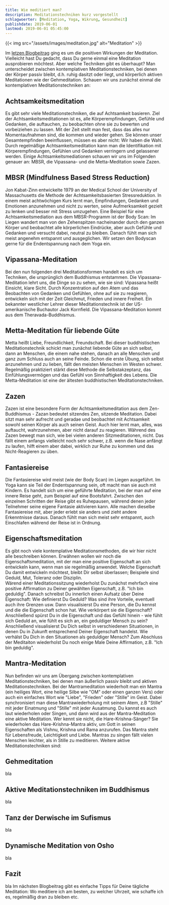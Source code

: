 ```yaml
---
title: Wie meditiert man?
description: Meditationstechniken kurz vorgestellt
schlagwoerter: [Meditation, Yoga, Wikrung, Gesundheit]
publishdate: 2019-06-01
lastmod: 2019-06-01 05:45:00
---
```


{{< img src="/assets/images/meditation.jpg" alt="Meditation" >}}

Im [letzen Blogbeitrag][1] ging es um die positiven Wirkungen der Meditation. Vielleicht hast Du gedacht, dass Du gerne einmal eine Meditation ausprobieren möchtest. Aber welche Techniken gibt es überhaupt? Man unterscheidet zwischen kontemplativen Meditationstechniken, bei denen der Körper passiv bleibt, d.h. ruhig dasitzt oder liegt, und körperlich aktiven Meditationen wie der Gehmeditation. Schauen wir uns zunächst einmal die kontemplativen Meditationstechniken an:

## Achtsamkeitsmeditation

Es gibt sehr viele Meditationstechniken, die auf Achtsamkeit basieren. Ziel der Achtsamkeitsmeditationen ist es, alle Körperempfindungen, Gefühle und Gedanken, die auftauchen, zu beobachten ohne sie zu bewerten und vorbeiziehen zu lassen. Mit der Zeit stellt man fest, dass das alles nur Momentaufnahmen sind, die kommen und wieder gehen. Sie können unser Gesamtempfinden beeinflussen, müssen es aber nicht: Wir haben die Wahl. Durch regelmäßige Achtsamkeitsmeditation kann man die Identifikation mit Körperempfindungen, Gefühlen und Gedanken verringern und gelassener werden. Einige Achtsamkeitsmediationen schauen wir uns im Folgenden genauer an: MBSR, die Vipassana- und die Metta-Meditation sowie Zazen.

## MBSR (Mindfulness Based Stress Reduction)

Jon Kabat-Zinn entwickelte 1979 an der Medical School der University of Massachusetts die Methode der Achtsamkeitsbasierten Stressreduktion. In einem meist achtwöchigen Kurs lernt man, Empfindungen, Gedanken und Emotionen anzunehmen und nicht zu werten, seine Aufmerksamkeit gezielt zu lenken und besser mit Stress umzugehen. Eine Beispiel für eine Achtsamkeitsmediation aus dem MBSR-Programm ist der Body Scan: Im Liegen wandert man von den Zehenspitzen nacheinander durch den ganzen Körper und beobachtet alle körperlichen Eindrücke, aber auch Gefühle und Gedanken und versucht dabei, neutral zu bleiben. Danach fühlt man sich meist angenehm entspannt und ausgeglichen. Wir setzen den Bodyscan gerne für die Endentspannung nach dem Yoga ein.

## Vipassana-Meditation

Bei den nun folgenden drei Meditationsformen handelt es sich um Techniken, die ursprünglich dem Buddhismus entstammen. Die Vipassana-Meditation lehrt uns, die Dinge so zu sehen, wie sie sind: Vipassana heißt Einsicht, klare Sicht. Durch Konzentration auf den Atem und das Beobachten von Gedanken und Gefühlen, ohne auf sie zu reagieren, entwickeln sich mit der Zeit Gleichmut, Frieden und innere Freiheit. Ein bekannter westlicher Lehrer dieser Meditationstechnik ist der US-amerikanische Buchautor Jack Kornfield. Die Vipassana-Meditation kommt aus dem Theravada-Buddhismus.

## Metta-Meditation für liebende Güte

Metta heißt Liebe, Freundlichkeit, Freundschaft. Bei dieser buddhistischen Meditationstechnik schickt man zunächst liebende Güte an sich selbst, dann an Menschen, die einem nahe stehen, danach an alle Menschen und ganz zum Schluss auch an seine Feinde. Schon die erste Übung, sich selbst anzunehmen und zu lieben, fällt den meisten Menschen im Westen schwer. Regelmäßig praktiziert stärkt diese Methode die Selbstakzeptanz, das Einfühlungsvermögen und das Gefühl von Sinnhaftigkeit des Lebens. Die Metta-Meditation ist eine der ältesten buddhistischen Meditationstechniken.

## Zazen

Zazen ist eine besondere Form der Achtsamkeitsmeditation aus dem Zen-Buddhismus - Zazan bedeutet sitzendes Zen, sitzende Meditation. Dabei sitzt man sehr aufrecht und geradae und beobachtet mit Achtsamkeit sowohl seinen Körper als auch seinen Geist. Auch hier lernt man, alles, was auftaucht, wahrzunehmen, aber nicht darauf zu reagieren. Während des Zazen bewegt man sich, wie bei vielen anderen Sitzmeditationen, nicht. Das fällt einem anfangs vielleicht noch sehr schwer, z.B. wenn die Nase anfängt zu laufen, hilft einem aber dabei, wirklich zur Ruhe zu kommen und das Nicht-Reagieren zu üben.

## Fantasiereise

Die Fantasiereise wird meist (wie der Body Scan) im Liegen ausgeführt. Im Yoga kann sie Teil der Endentspannung sein, oft macht man sie auch mit Kindern. Es handelt sich um eine geführte Meditation, bei der man auf eine innere Reise geht, zum Beispiel auf eine Bootsfahrt. Zwischen den einzelnen Schritten der Reise gibt es Ruhepausen, während denen jeder Teilnehmer seine eigene Fantasie aktivieren kann. Alle machen dieselbe Fantasiereise mit, aber jeder erlebt sie anders und zieht andere Erkenntnisse daraus. Danach fühlt man sich meist sehr entspannt, auch Einschlafen während der Reise ist in Ordnung.

## Eigenschaftsmeditation

Es gibt noch viele kontemplative Meditationsmethoden, die wir hier nicht alle beschreiben können. Erwähnen wollen wir noch die Eigenschaftsmeditation, mit der man eine positive Eigenschaft an sich entwickeln kann, wenn man sie regelmäßig anwendet. Welche Eigenschaft Du damit entwickeln möchtest, bleibt Dir selbst überlassen; Beispiele sind Geduld, Mut, Toleranz oder Disziplin.     
Wärend einer Meditationssitzung wiederholst Du zunächst mehrfach eine positive Affirmation zu Deiner gewählten Eigenschaft, z.B. "Ich bin geduldig". Danach schreibst Du innerlich einen Aufsatz über Deine Eigenschaft: Wie definierst Du Geduld? Was sind ihre Vorteile, eventuell auch ihre Grenzen usw. Dann visualisierst Du eine Person, die Du kennst und die die Eigenschaft schon hat. Wie verkörpert sie die Eigenschaft? Anschließend spürst Du in die Eigenschaft und das Gefühl hinein - wie fühlt sich Geduld an, wie fühlt es sich an, ein geduldiger Mensch zu sein? Anschließend visualisierst Du Dich selbst in verschiedenen Situationen, in denen Du in Zukunft entsprechend Deiner Eigenschaft handelst. Wie verhälst Du Dich in den Situationen als geduldiger Mensch? Zum Abschluss der Meditaiton wiederholst Du noch einige Male Deine Affirmation, z.B. "Ich bin geduldig".

## Mantra-Meditation

Nun befinden wir uns am Übergang zwischen kontemplativen Meditationstechniken, bei denen man äußerlich passiv bleibt und aktiven Meditationstechniken. Bei der Mantrameditation wiederholt man ein Mantra (ein heiliges Wort, eine heilige Silbe wie "OM" oder einen ganzen Vers) oder auch ein einfaches Wort wie "Liebe", "Frieden" oder "Stille" im Geist. Dabei synchronisiert man diese Mantrawiederholung mit seinem Atem, z.B "Stille" mit jeder Einatmung und "Stille" mit jeder Ausatmung. Du kannst es auch laut wiederholen oder Singen, und dann wird aus der Mantra-Meditation eine aktive Meditation. Wer kennt sie nicht, die Hare-Krishna-Sänger? Sie wiederholen das Hare-Krishna-Mantra aktiv, um Gott in seinen Eigenschaften als Vishnu, Krishna und Rama anzurufen. Das Mantra steht für Lebensfreude, Leichtigkeit und Liebe. Mantras zu singen fällt vielen Menschen leichter, als in Stille zu meditieren.
Weitere aktive Meditationstechniken sind:

## Gehmeditation

bla

## Aktive Meditationstechniken im Buddhismus

bla

## Tanz der Derwische im Sufismus

bla

## Dynamische Meditation von Osho

bla


## Fazit

bla
Im nächsten Blogbeitrag gibt es einfache Tipps für Deine tägliche Meditation: Wo meditiere ich am besten, zu welcher Uhrzeit, wie schaffe ich es, regelmäßig dran zu bleiben etc.


[1]: /artikel/2019/meditation



